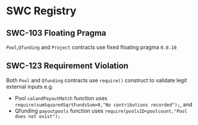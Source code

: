 # SWC Registry

## SWC-103 Floating Pragma

`Pool`,`Qfunding` and `Project` contracts use fixed floating pragma `0.8.10`

## SWC-123 Requirement Violation

Both `Pool` and `Qfunding` contracts use `require()` construct to validate legit external inputs e.g.

- Pool `calandPayoutMatch` function uses ` require(sumSquaredSqrtFundsSum>0,"No contributions recorded");`, and
- Qfunding `payoutpools` function uses `require(poolsID<poolcount,"Pool does not exist");`
